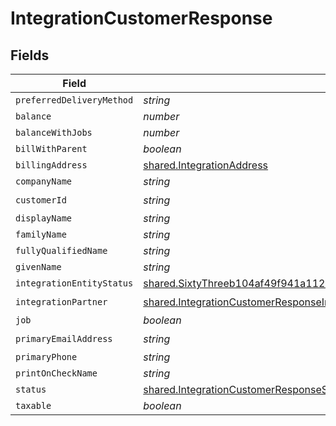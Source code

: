 # IntegrationCustomerResponse


## Fields

| Field                                                                                                                                                                                     | Type                                                                                                                                                                                      | Required                                                                                                                                                                                  | Description                                                                                                                                                                               |
| ----------------------------------------------------------------------------------------------------------------------------------------------------------------------------------------- | ----------------------------------------------------------------------------------------------------------------------------------------------------------------------------------------- | ----------------------------------------------------------------------------------------------------------------------------------------------------------------------------------------- | ----------------------------------------------------------------------------------------------------------------------------------------------------------------------------------------- |
| `preferredDeliveryMethod`                                                                                                                                                                 | *string*                                                                                                                                                                                  | :heavy_minus_sign:                                                                                                                                                                        | N/A                                                                                                                                                                                       |
| `balance`                                                                                                                                                                                 | *number*                                                                                                                                                                                  | :heavy_minus_sign:                                                                                                                                                                        | N/A                                                                                                                                                                                       |
| `balanceWithJobs`                                                                                                                                                                         | *number*                                                                                                                                                                                  | :heavy_minus_sign:                                                                                                                                                                        | N/A                                                                                                                                                                                       |
| `billWithParent`                                                                                                                                                                          | *boolean*                                                                                                                                                                                 | :heavy_minus_sign:                                                                                                                                                                        | N/A                                                                                                                                                                                       |
| `billingAddress`                                                                                                                                                                          | [shared.IntegrationAddress](../../../sdk/models/shared/integrationaddress.md)                                                                                                             | :heavy_minus_sign:                                                                                                                                                                        | N/A                                                                                                                                                                                       |
| `companyName`                                                                                                                                                                             | *string*                                                                                                                                                                                  | :heavy_minus_sign:                                                                                                                                                                        | N/A                                                                                                                                                                                       |
| `customerId`                                                                                                                                                                              | *string*                                                                                                                                                                                  | :heavy_check_mark:                                                                                                                                                                        | N/A                                                                                                                                                                                       |
| `displayName`                                                                                                                                                                             | *string*                                                                                                                                                                                  | :heavy_minus_sign:                                                                                                                                                                        | N/A                                                                                                                                                                                       |
| `familyName`                                                                                                                                                                              | *string*                                                                                                                                                                                  | :heavy_minus_sign:                                                                                                                                                                        | N/A                                                                                                                                                                                       |
| `fullyQualifiedName`                                                                                                                                                                      | *string*                                                                                                                                                                                  | :heavy_minus_sign:                                                                                                                                                                        | N/A                                                                                                                                                                                       |
| `givenName`                                                                                                                                                                               | *string*                                                                                                                                                                                  | :heavy_minus_sign:                                                                                                                                                                        | N/A                                                                                                                                                                                       |
| `integrationEntityStatus`                                                                                                                                                                 | [shared.SixtyThreeb104af49f941a112cbf8987ad15398351abae11639690db561784bb86bb07e](../../../sdk/models/shared/sixtythreeb104af49f941a112cbf8987ad15398351abae11639690db561784bb86bb07e.md) | :heavy_minus_sign:                                                                                                                                                                        | N/A                                                                                                                                                                                       |
| `integrationPartner`                                                                                                                                                                      | [shared.IntegrationCustomerResponseIntegrationPartner](../../../sdk/models/shared/integrationcustomerresponseintegrationpartner.md)                                                       | :heavy_check_mark:                                                                                                                                                                        | N/A                                                                                                                                                                                       |
| `job`                                                                                                                                                                                     | *boolean*                                                                                                                                                                                 | :heavy_minus_sign:                                                                                                                                                                        | N/A                                                                                                                                                                                       |
| `primaryEmailAddress`                                                                                                                                                                     | *string*                                                                                                                                                                                  | :heavy_check_mark:                                                                                                                                                                        | N/A                                                                                                                                                                                       |
| `primaryPhone`                                                                                                                                                                            | *string*                                                                                                                                                                                  | :heavy_minus_sign:                                                                                                                                                                        | N/A                                                                                                                                                                                       |
| `printOnCheckName`                                                                                                                                                                        | *string*                                                                                                                                                                                  | :heavy_minus_sign:                                                                                                                                                                        | N/A                                                                                                                                                                                       |
| `status`                                                                                                                                                                                  | [shared.IntegrationCustomerResponseStatus](../../../sdk/models/shared/integrationcustomerresponsestatus.md)                                                                               | :heavy_minus_sign:                                                                                                                                                                        | N/A                                                                                                                                                                                       |
| `taxable`                                                                                                                                                                                 | *boolean*                                                                                                                                                                                 | :heavy_minus_sign:                                                                                                                                                                        | N/A                                                                                                                                                                                       |